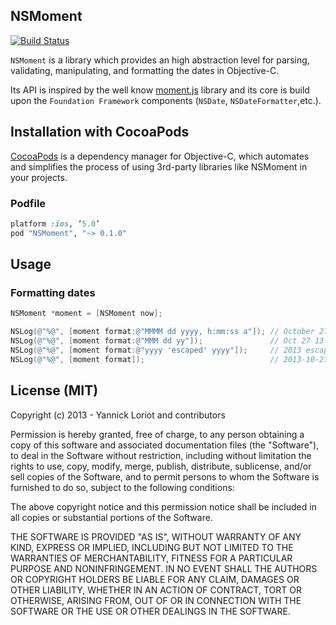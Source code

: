 ## NSMoment

[![Build Status](https://travis-ci.org/YannickL/NSMoment.png?branch=master)](https://travis-ci.org/YannickL/NSMoment)

`NSMoment` is a library which provides an high abstraction level for parsing, validating, manipulating, and formatting the dates in Objective-C.

Its API is inspired by the well know [moment.js](http://momentjs.com/) library and its core is build upon the `Foundation Framework` components (`NSDate`, `NSDateFormatter`,etc.).

## Installation with CocoaPods

[CocoaPods](http://cocoapods.org) is a dependency manager for Objective-C, which automates and simplifies the process of using 3rd-party libraries like NSMoment in your projects.

### Podfile

```ruby
platform :ios, ‘5.0’
pod "NSMoment", "~> 0.1.0"
```

## Usage

### Formatting dates
```objective-c
NSMoment *moment = [NSMoment now];

NSLog(@"%@", [moment format:@"MMMM dd yyyy, h:mm:ss a"]); // October 27 2013, 10:49:48 AM
NSLog(@"%@", [moment format:@"MMM dd yy"]);               // Oct 27 13
NSLog(@"%@", [moment format:@"yyyy 'escaped' yyyy"]);     // 2013 escaped 2013
NSLog(@"%@", [moment format]);                            // 2013-10-27T10:49:48+0100
```

## License (MIT)

Copyright (c) 2013 - Yannick Loriot and contributors

Permission is hereby granted, free of charge, to any person obtaining a copy
of this software and associated documentation files (the "Software"), to deal
in the Software without restriction, including without limitation the rights
to use, copy, modify, merge, publish, distribute, sublicense, and/or sell
copies of the Software, and to permit persons to whom the Software is
furnished to do so, subject to the following conditions:

The above copyright notice and this permission notice shall be included in
all copies or substantial portions of the Software.

THE SOFTWARE IS PROVIDED "AS IS", WITHOUT WARRANTY OF ANY KIND, EXPRESS OR
IMPLIED, INCLUDING BUT NOT LIMITED TO THE WARRANTIES OF MERCHANTABILITY,
FITNESS FOR A PARTICULAR PURPOSE AND NONINFRINGEMENT. IN NO EVENT SHALL THE
AUTHORS OR COPYRIGHT HOLDERS BE LIABLE FOR ANY CLAIM, DAMAGES OR OTHER
LIABILITY, WHETHER IN AN ACTION OF CONTRACT, TORT OR OTHERWISE, ARISING FROM,
OUT OF OR IN CONNECTION WITH THE SOFTWARE OR THE USE OR OTHER DEALINGS IN
THE SOFTWARE.
